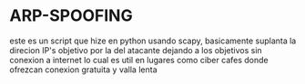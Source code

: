 # ARP-SPOOFING
este es un script que hize en python usando scapy, basicamente suplanta la direcion IP's objetivo por la del atacante dejando a los objetivos sin conexion a internet lo cual es util en lugares como ciber cafes donde ofrezcan conexion gratuita y valla lenta

